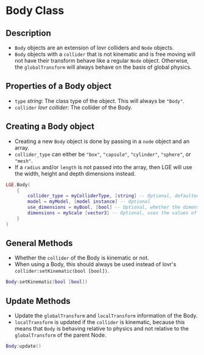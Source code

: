 # Body Class

## Description
* ``Body`` objects are an extension of lovr colliders and ``Node`` objects.
* ``Body`` objects with a ``collider`` that is not kinematic and is free moving will not have their transform behave like a regular ``Node`` object. Otherwise, the ``globalTransform`` will always behave on the basis of global physics.

## Properties of a Body object
* ``type`` *string*: The class type of the object. This will always be ``"Body"``.
* ``collider`` *lovr collider*: The collider of the Body.

## Creating a Body object
* Creating a new ``Body`` object is done by passing in a ``node`` object and an array.
* ``collider_type`` can either be ``"box"``, ``"capsule"``, ``"cylinder"``, ``"sphere"``, or ``"mesh"``.
* If a ``radius`` and/or ``length`` is not passed into the array, then LGE will use the width, height and depth dimensions instead.
```lua
LGE.Body(
    {
        collider_type = myColliderType, [string] -- Optional, defaulted to a collider with no shape applied, If set to "mesh", the mesh information of the model argument will be used
        model = myModel, [model instance] -- Optional
        use_dimensions = myBool, [bool] -- Optional, whether the dimensions of the model argument are used to set the size of the collider
        dimensions = myScale [vector3] -- Optional, uses the values of the vector instead of the dimensions of the model or the default dimensions.
    }
)
```

## General Methods
* Whether the ``collider`` of the Body is kinematic or not.
* When using a Body, this should always be used instead of lovr's ``collider:setKinematic(bool [bool])``.
```lua
Body:setKinematic(bool [bool])
```

## Update Methods
* Update the ``globalTransform`` and ``localTransform`` information of the Body.
* ``localTransform`` is updated if the ``collider`` is kinematic, because this means that ``Body`` is behaving relative to physics and not relative to the ``globalTransform`` of the parent Node.
```lua
Body:update()
```